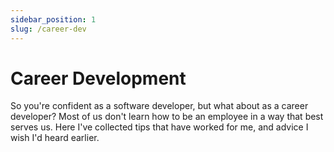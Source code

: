 ```yaml
---
sidebar_position: 1
slug: /career-dev
---
```


# Career Development

So you're confident as a software developer, but what about as a career developer? Most of us don't learn how to be an employee in a way that best serves us. Here I've collected tips that have worked for me, and advice I wish I'd heard earlier.